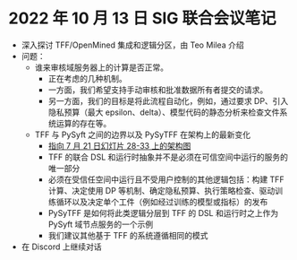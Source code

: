 # 2022 年 10 月 13 日 SIG 联合会议笔记

- 深入探讨 TFF/OpenMined 集成和逻辑分区，由 Teo Milea 介绍
- 问题：
    - 谁来审核域服务器上的计算是否正常。
        - 正在考虑的几种机制。
        - 一方面，我们希望支持手动审核和批准数据所有者提交的请求。
        - 另一方面，我们的目标是将此流程自动化，例如，通过要求 DP、引入隐私预算（最大 epsilon、delta）、模型代码的静态分析来检查文件系统运算的存在等。
    - TFF 与 PySyft 之间的边界以及 PySyTFF 在架构上的最新变化
        - [指向 7 月 21 日幻灯片 28-33 上的架构图](https://docs.google.com/presentation/d/105ZTOQ7PvUuZWyDZtCgIyaH10kQaXbiG27D2ML7aqio/edit?resourcekey=0-5NLe9CAcrnyWmB6BB2kt6g#slide=id.g13e7c73d85f_0_455)
        - TFF 的联合 DSL 和运行时抽象并不是必须在可信空间中运行的服务的唯一部分
        - 必须在受信任空间中运行且不受用户控制的其他逻辑包括：构建 TFF 计算、决定使用 DP 等机制、确定隐私预算、执行策略检查、驱动训练循环以及决定单个工件（例如经过训练的模型或指标）的发布
        - PySyTFF 是如何将此类逻辑分层到 TFF 的 DSL 和运行时之上作为 PySyft 域节点服务的一个示例
        - 我们建议其他基于 TFF 的系统遵循相同的模式
- 在 Discord 上继续对话
